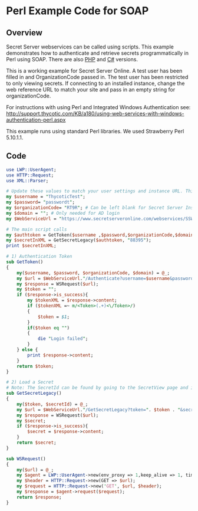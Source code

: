[title]: # "Perl Example Code for SOAP"
[tags]: # "SOAP API,API,Scripting,Perl"
[priority]: # "1000"

# Perl Example Code for SOAP

## Overview

Secret Server webservices can be called using scripts. This example demonstrates how to authenticate and retrieve secrets programmatically in Perl using SOAP. There are also [PHP](../soap-php-example-code/index.md) and [C#](../soap-C#-example-code/index.md) versions. 

This is a working example for Secret Server Online. A test user has been filled in and OrganizationCode passed in. The test user has  been restricted to only viewing secrets. If connecting to an installed instance, change the web reference URL to match your site and pass in an empty string for organizationCode. 

For instructions with using Perl and Integrated Windows Authentication see: http://support.thycotic.com/KB/a180/using-web-services-with-windows-authentication-perl.aspx 

This example runs using standard Perl libraries. We used Strawberry Perl 5.10.1.1.

## Code

```perl
use LWP::UserAgent; 
use HTTP::Request; 
use XML::Parser;

# Update these values to match your user settings and instance URL. This example will work against Secret Server Online.
my $username = "ThycoticTest";
my $password= "passwordt";
my $organizationCode= "RT9R"; # Can be left blank for Secret Server Installed (on-premise) edition
my $domain = ""; # Only needed for AD login
my $WebServiceUrl = "https://www.secretserveronline.com/webservices/SSWebService.asmx"; # Or URL to your server and to the SSWebService.asmx file

# The main script calls
my $authtoken = GetToken($username ,$password,$organizationCode,$domain);
my $secretInXML = GetSecretLegacy($authtoken, "88395");
print $secretInXML;

# 1) Authentication Token
sub GetToken()
{
	my($username, $password, $organizationCode, $domain) = @_;
	my $url = $WebServiceUrl."/Authenticate?username=$username&password=$password&organization=$organizationCode&domain=$domain"; 
	my $response = WSRequest($url);
	my $token = "";
	if ($response->is_success){ 
		my $tokenXML = $response->content; 
		if ($tokenXML =~ m/<Token>(.+)<\/Token>/)
		{
			$token = $1;
		}
		if($token eq "")
		{
			die "Login failed";
		}
	} else {
		print $response->content; 
	}
	return $token;
}

# 2) Load a Secret
# Note: The SecretId can be found by going to the SecretView page and in the QueryString will be SecretId=#
sub GetSecretLegacy()
{
	my($token, $secretId) = @_;
	my $url = $WebServiceUrl."/GetSecretLegacy?token=". $token . "&secretId=" . $secretId; 
	my $response = WSRequest($url);
	my $secret;
	if ($response->is_success){ 
		$secret = $response->content; 
	}
	return $secret;
}

sub WSRequest()
{
	my($url) = @_;
	my $agent = LWP::UserAgent->new(env_proxy => 1,keep_alive => 1, timeout => 30); 
	my $header = HTTP::Request->new(GET => $url); 
	my $request = HTTP::Request->new('GET', $url, $header); 
	my $response = $agent->request($request);
	return $response;
}
```

